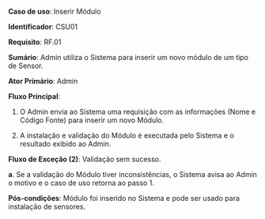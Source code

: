 **Caso de uso**: Inserir Módulo

**Identificador**: CSU01

**Requisito**: RF.01

**Sumário**: Admin utiliza o Sistema para inserir um novo módulo de um tipo de Sensor.

**Ator Primário**: Admin

**Fluxo Principal**:

1. O Admin envia ao Sistema uma requisição com as informações (Nome e Código Fonte) para inserir um novo Módulo.

2. A instalação e validação do Módulo é executada pelo Sistema e o resultado exibido ao Admin.

**Fluxo de Exceção (2)**: Validação sem sucesso.

**a**. Se a validação do Módulo tiver inconsistências, o Sistema avisa ao Admin o motivo e o caso de uso retorna ao passo 1.

**Pós-condições**: Módulo foi inserido no Sistema e pode ser usado para instalação de sensores. 

